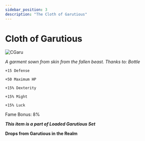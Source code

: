```yaml
---
sidebar_position: 3
description: "The Cloth of Garutious"
---
```


# Cloth of Garutious

![CGaru](https://vwiki.valorserver.com/api/item/picture/cloth%20of%20garutious)

<i>A garment sown from skin from the fallen beast. Thanks to: Bottle</i>

    +15 Defense
    
    +50 Maximum HP
    
    +15% Dexterity
    
    +15% Might
    
    +15% Luck

Fame Bonus: 8%

***This item is a part of Loaded Garutious Set***

**Drops from Garutious in the Realm**
